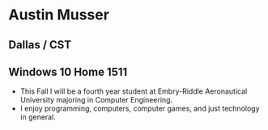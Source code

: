 # Austin Musser
## Dallas / CST
## Windows 10 Home 1511

   * This Fall I will be a fourth year student at Embry-Riddle Aeronautical University majoring in Computer Engineering.
   * I enjoy programming, computers, computer games, and just technology in general.
